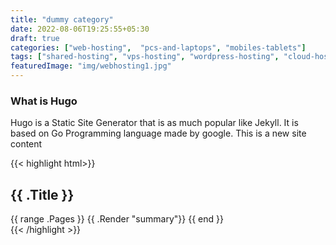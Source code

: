 ```yaml
---
title: "dummy category"
date: 2022-08-06T19:25:55+05:30
draft: true
categories: ["web-hosting",  "pcs-and-laptops", "mobiles-tablets"]
tags: ["shared-hosting", "vps-hosting", "wordpress-hosting", "cloud-hosting"]
featuredImage: "img/webhosting1.jpg"
---
```


### What is Hugo

Hugo is a Static Site Generator that is as much popular like Jekyll. It is based on Go Programming language made by google.
This is a new site content

{{< highlight html>}}
<section id="main">
  <div>
   <h1 id="title">{{ .Title }}</h1>
    {{ range .Pages }}
        {{ .Render "summary"}}
    {{ end }}
  </div>
</section>
{{< /highlight >}}